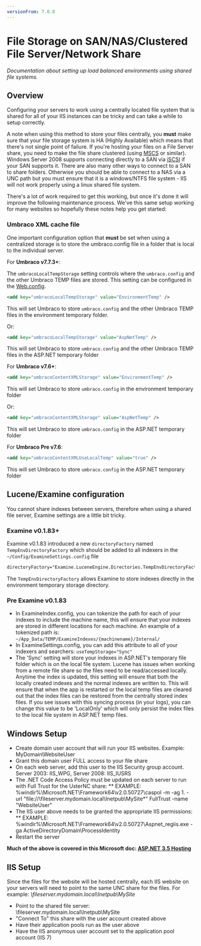 ```yaml
---
versionFrom: 7.0.0
---
```


# File Storage on SAN/NAS/Clustered File Server/Network Share

_Documentation about setting up load balanced environments using shared file systems._

## Overview

Configuring your servers to work using a centrally located file system that is shared for all of your IIS instances can be tricky and can take a while to setup correctly.

A note when using this method to store your files centrally, you **must** make sure that your file storage system is HA (Highly Available) which means that there's not single point of failure. If you're hosting your files on a File Server share, you need to make the file share clustered (using [MSCS](https://en.wikipedia.org/wiki/Microsoft_Cluster_Server) or similar). Windows Server 2008 supports connecting directly to a SAN via [iSCSI](https://en.wikipedia.org/wiki/ISCSI) if your SAN supports it. There are also many other ways to connect to a SAN to share folders. Otherwise you should be able to connect to a NAS via a UNC path but you must ensure that it is a windows/NTFS file system - IIS will not work properly using a linux shared file system.

There's a lot of work required to get this working, but once it's done it will improve the following maintenance process. We've this same setup working for many websites so hopefully these notes help you get started:

### Umbraco XML cache file

One important configuration option that **must** be set when using a centralized storage is to store the umbraco.config file in a folder that is local to the individual server.

For **Umbraco v7.7.3+**:

The `umbracoLocalTempStorage` setting controls where the `umbraco.config` and the other Umbraco TEMP files are stored. This setting can be configured in the [Web.config](../../../../Reference/Config/webconfig/#umbracolocaltempstorage-umbraco-v773).

```xml
<add key="umbracoLocalTempStorage" value="EnvironmentTemp" />
```

This will set Umbraco to store `umbraco.config` and the other Umbraco TEMP files in the environment temporary folder.

Or:

```xml
<add key="umbracoLocalTempStorage" value="AspNetTemp" />
```

This will set Umbraco to store `umbraco.config` and the other Umbraco TEMP files in the ASP.NET temporary folder

For **Umbraco v7.6+**:

```xml
<add key="umbracoContentXMLStorage" value="EnvironmentTemp" />
```

This will set Umbraco to store `umbraco.config` in the environment temporary folder

Or:

```xml
<add key="umbracoContentXMLStorage" value="AspNetTemp" />
```

This will set Umbraco to store `umbraco.config` in the ASP.NET temporary folder

For **Umbraco Pre v7.6**:

```xml
<add key="umbracoContentXMLUseLocalTemp" value="true" />
```

This will set Umbraco to store `umbraco.config` in the ASP.NET temporary folder

## Lucene/Examine configuration

You cannot share indexes between servers, therefore when using a shared file server, Examine settings are a little bit tricky.

### Examine v0.1.83+

Examine v0.1.83 introduced a new `directoryFactory` named `TempEnvDirectoryFactory` which should be added to all indexers in the `~/Config/ExamineSettings.config` file

```xml
directoryFactory="Examine.LuceneEngine.Directories.TempEnvDirectoryFactory,Examine"
```

The `TempEnvDirectoryFactory` allows Examine to store indexes directly in the environment temporary storage directory.

### Pre Examine v0.1.83

* In ExamineIndex.config, you can tokenize the path for each of your indexes to include the machine name, this will ensure that your indexes are stored in different locations for each machine. An example of a tokenized path is: `~/App_Data/TEMP/ExamineIndexes/{machinename}/Internal/`
* In ExamineSettings.config, you can add this attribute to all of your indexers and searchers: `useTempStorage="Sync"`
* The 'Sync' setting will store your indexes in ASP.NET's temporary file folder which is on the local file system. Lucene has issues when working from a remote file share so the files need to be read/accessed locally. Anytime the index is updated, this setting will ensure that both the locally created indexes and the normal indexes are written to. This will ensure that when the app is restarted or the local temp files are cleared out that the index files can be restored from the centrally stored index files. If you see issues with this syncing process (in your logs), you can change this value to be 'LocalOnly' which will only persist the index files to the local file system in ASP.NET temp files.

## Windows Setup

* Create domain user account that will run your IIS websites. Example: MyDomain\WebsiteUser
* Grant this domain user FULL access to your file share
* On each web server, add this user to the IIS Security group account. Server 2003: IIS_WPG, Server 2008: IIS_IUSRS
* The .NET Code Access Policy must be updated on each server to run with Full Trust for the UsterNC share:
** EXAMPLE: %windir%\Microsoft.NET\Framework64\v2.0.50727\caspol -m -ag 1. -url "file://\\fileserver.mydomain.local\Inetpub\MySite\*" FullTrust -name "WebsiteUser"
* The IIS user above needs to be granted the appropriate IIS permissions:
** EXAMPLE: %windir%\Microsoft.NET\Framework64\v2.0.50727\Aspnet_regiis.exe -ga ActiveDirectoryDomain\ProcessIdentity
* Restart the server

**Much of the above is covered in this Microsoft doc: [ASP.NET 3.5 Hosting](https://www.microsoft.com/en-us/download/confirmation.aspx?id=14047)**

## IIS Setup

Since the files for the website will be hosted centrally, each IIS website on your servers will need to point to the same UNC share for the files. For example: *\\fileserver.mydomain.local\Inetpub\MySite*

* Point to the shared file server: \\fileserver.mydomain.local\Inetpub\MySite
* "Connect To" this share with the user account created above
* Have their application pools run as the user above
* Have the IIS anonymous user account set to the application pool account (IIS 7)
